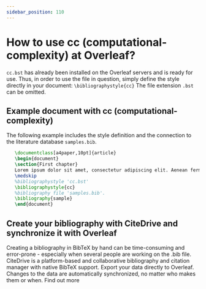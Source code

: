 ```yaml
---
sidebar_position: 110
---
```


# How to use cc (computational-complexity) at Overleaf?
`cc.bst` has already been installed on the Overleaf servers and is ready for use. Thus, in order to use the file in question, simply define the style directly in your document: `\bibliographystyle{cc}` The file extension `.bst` can be omitted.

## Example document with cc (computational-complexity)
The following example includes the style definition and the connection to the literature database `samples.bib`.
```tex
   \documentclass[a4paper,10pt]{article}
   \begin{document}
   \section{First chapter}
   Lorem ipsum dolor sit amet, consectetur adipiscing elit. Aenean fermentum justo massa, ut maximus mauris sodales et. Aenean vel elit a erat rhoncus pharetra.
   \medskip
   %bibliographystyle 'cc.bst'
   \bibliographystyle{cc}
   %bibliography file 'samples.bib'.
   \bibliography{sample}
   \end{document}
```

## Create your bibliography with CiteDrive and synchronize it with Overleaf
Creating a bibliography in BibTeX by hand can be time-consuming and error-prone - especially when several people are working on the .bib file. CiteDrive is a platform-based and collaborative bibliography and citation manager with native BibTeX support. Export your data directly to Overleaf. Changes to the data are automatically synchronized, no matter who makes them or when. Find out more
